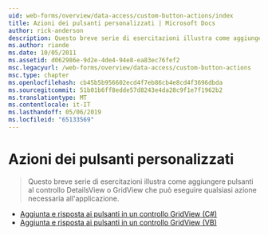 ```yaml
---
uid: web-forms/overview/data-access/custom-button-actions/index
title: Azioni dei pulsanti personalizzati | Microsoft Docs
author: rick-anderson
description: Questo breve serie di esercitazioni illustra come aggiungere pulsanti al controllo DetailsView o GridView che può eseguire qualsiasi azione necessaria all'applicazione.
ms.author: riande
ms.date: 10/05/2011
ms.assetid: d062986e-9d2e-4de4-94e8-ea83ec76fef2
msc.legacyurl: /web-forms/overview/data-access/custom-button-actions
msc.type: chapter
ms.openlocfilehash: cb45b5b956602ecd4f7eb86cb4e8cd4f3696dbda
ms.sourcegitcommit: 51b01b6ff8edde57d8243e4da28c9f1e7f1962b2
ms.translationtype: MT
ms.contentlocale: it-IT
ms.lasthandoff: 05/06/2019
ms.locfileid: "65133569"
---
```

# <a name="custom-button-actions"></a>Azioni dei pulsanti personalizzati

> Questo breve serie di esercitazioni illustra come aggiungere pulsanti al controllo DetailsView o GridView che può eseguire qualsiasi azione necessaria all'applicazione.

- [Aggiunta e risposta ai pulsanti in un controllo GridView (C#)](adding-and-responding-to-buttons-to-a-gridview-cs.md)
- [Aggiunta e risposta ai pulsanti in un controllo GridView (VB)](adding-and-responding-to-buttons-to-a-gridview-vb.md)
